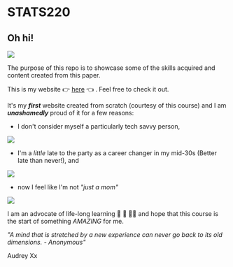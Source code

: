 # STATS220

## Oh hi!

![](https://c.tenor.com/6Zqt_-6HHmoAAAAC/waving-david.gif)

The purpose of this repo is to showcase some of the skills acquired and content created from this paper.

This is my website 👉 [here](https://audreywinsy.github.io/stats220/) 👈 . Feel free to check it out.

It's my ***first*** website created from scratch (courtesy of this course) and I am ***unashamedly*** proud of it for a few reasons:
- I don't consider myself a particularly tech savvy person,

![](https://c.tenor.com/ftwl9XdoLTEAAAAM/hello-old-people.gif)

- I'm a *little* late to the party as a career changer in my mid-30s (Better late than never!), and

![](https://c.tenor.com/bMUpd_gRqzEAAAAM/salem-the-cat-black-cat.gif)

- now I feel like I'm not *"just a mom"*

![](https://c.tenor.com/bXS4ah2zLB4AAAAM/just-because-im-a-mom-doesnt-mean-im-dead.gif)

I am an advocate of life-long learning 🍎 📝 🧑‍🏫 and hope that this course is the start of something *AMAZING* for me.


*"A mind that is stretched by a new experience can never go back to its old dimensions. - Anonymous"*


Audrey
Xx
